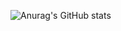 ![Anurag's GitHub stats](https://github-readme-stats.vercel.app/api?username=DuduMarinho&show_icons=true&theme=radical)
